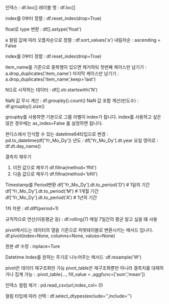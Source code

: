 인덱스 : df.iloc[]
레이블 명 : df.loc[]

index를 0부터 정렬 : df.reset_index(drop=True)

float로 type 변환 : df[].astype('float')

a 컬럼 값에 따라 오름차순으로 정렬 : df.sort_values('a')
내림차순 : ascending = False

index를 0부터 정렬 : df.reset_index(drop=True)

item_name를 기준으로 중복행이 있으면 제거하되 첫번째 케이스만 남기기 : a.drop_duplicates('item_name')
마지막 케이스만 남기기 : a.drop_duplicates('item_name',keep='last')

N으로 시작하는 데이터 : df[].str.startswith('N')

NaN 값 무시 계산 : df.groupby().count()
NaN 값 포함 계산(빈도수) : df.groupby().size()

groupby를 사용하면 기본으로 그룹 라벨이 index가 됩니다.
index를 사용하고 싶은 않은 경우에는 as_index=False 를 설정하면 됩니다.

판다스에서 인식할 수 있는 datetime64타입으로 변경 : pd.to_datetime(df['Yr_Mo_Dy'])
년도 : df['Yr_Mo_Dy'].dt.year
요일 영어로 : df.dt.day_name()

결측치 채우기
1. 이전 값으로 채우기 df.fillna(method='ffill')
2. 다음 값으로 채우기 df.fillna(method='bfill')

Timestamp를 Period변환
df['Yr_Mo_Dy'].dt.to_period('D') # 1일의 기간
df['Yr_Mo_Dy'].dt.to_period('M') # 1개월 기간
df['Yr_Mo_Dy'].dt.to_period('A') # 1년의 기간

1차 차분 : df.diff(period=1)

규칙적으로 연산(이동평균 등) : df.rolling(7)
매일 7일간의 평균 알고 싶을 떄 사용

pivot메서드는 데이터의 열을 기준으로 피벗테이블로 변환시키는 메서드 입니다.
df.pivot(index=None, columns=None, values=None)

원본 df 수정 : inplace=Ture

Datetime Index를 원하는 주기로 나누어주는 메서드 :df.resample('W')

pivot은 데이터 재구조화만 가능
pivot_table은 재구조화뿐만 아니라 결측치를 대체하거나 집계 가능 : .pivot_table(..., fill_value = ,aggfunc=['sum','mean'])

인덱스 컬럼 제거 : pd.read_csv(url,index_col= 0)

컬럼 타입에 따라 선택 : df.select_dtypes(exclude='',include='')